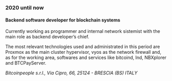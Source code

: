 ### 2020 until now
#### Backend software developer for blockchain systems

Currently working as programmer and internal network sistemist with the main role as backend developer’s chief.

The most relevant technologies used and administrated in this period are Proxmox as the main cluster hypervisor, vyos as the network firewall and, as for the working area, softwares and services like bitcoind, lnd, NBXplorer and BTCPayServer.

*Bitcoinpeople s.r.l., Via Cipro, 66, 25124 - BRESCIA (BS) ITALY*
